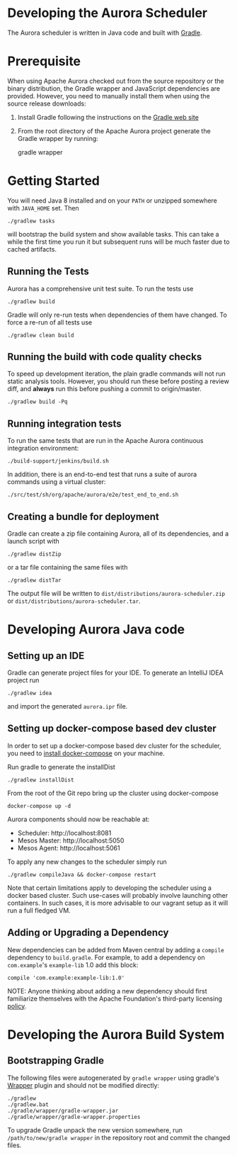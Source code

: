 Developing the Aurora Scheduler
===============================

The Aurora scheduler is written in Java code and built with [Gradle](http://gradle.org).


Prerequisite
============

When using Apache Aurora checked out from the source repository or the binary
distribution, the Gradle wrapper and JavaScript dependencies are provided.
However, you need to manually install them when using the source release
downloads:

1. Install Gradle following the instructions on the [Gradle web site](http://gradle.org)
2. From the root directory of the Apache Aurora project generate the Gradle
wrapper by running:

    gradle wrapper


Getting Started
===============

You will need Java 8 installed and on your `PATH` or unzipped somewhere with `JAVA_HOME` set. Then

    ./gradlew tasks

will bootstrap the build system and show available tasks. This can take a while the first time you
run it but subsequent runs will be much faster due to cached artifacts.

Running the Tests
-----------------
Aurora has a comprehensive unit test suite. To run the tests use

    ./gradlew build

Gradle will only re-run tests when dependencies of them have changed. To force a re-run of all
tests use

    ./gradlew clean build

Running the build with code quality checks
------------------------------------------
To speed up development iteration, the plain gradle commands will not run static analysis tools.
However, you should run these before posting a review diff, and **always** run this before pushing a
commit to origin/master.

    ./gradlew build -Pq

Running integration tests
-------------------------
To run the same tests that are run in the Apache Aurora continuous integration
environment:

    ./build-support/jenkins/build.sh

In addition, there is an end-to-end test that runs a suite of aurora commands
using a virtual cluster:

    ./src/test/sh/org/apache/aurora/e2e/test_end_to_end.sh

Creating a bundle for deployment
--------------------------------
Gradle can create a zip file containing Aurora, all of its dependencies, and a launch script with

    ./gradlew distZip

or a tar file containing the same files with

    ./gradlew distTar

The output file will be written to `dist/distributions/aurora-scheduler.zip` or
`dist/distributions/aurora-scheduler.tar`.



Developing Aurora Java code
===========================

Setting up an IDE
-----------------
Gradle can generate project files for your IDE. To generate an IntelliJ IDEA project run

    ./gradlew idea

and import the generated `aurora.ipr` file.

Setting up docker-compose based dev cluster
-----------------
In order to set up a docker-compose based dev cluster for the scheduler, you need to
[install docker-compose](https://docs.docker.com/compose/install/) on your machine.

Run gradle to generate the installDist

    ./gradlew installDist

From the root of the Git repo bring up the cluster using docker-compose

    docker-compose up -d

Aurora components should now be reachable at:

* Scheduler: http://localhost:8081
* Mesos Master: http://localhost:5050
* Mesos Agent: http://localhost:5061

To apply any new changes to the scheduler simply run

    ./gradlew compileJava && docker-compose restart

Note that certain limitations apply to developing the scheduler using a docker based
cluster. Such use-cases will probably involve launching other containers. 
In such cases, it is more advisable to our vagrant setup as it will run a full fledged VM.

Adding or Upgrading a Dependency
--------------------------------
New dependencies can be added from Maven central by adding a `compile` dependency to `build.gradle`.
For example, to add a dependency on `com.example`'s `example-lib` 1.0 add this block:

    compile 'com.example:example-lib:1.0'

NOTE: Anyone thinking about adding a new dependency should first familiarize themselves with the
Apache Foundation's third-party licensing
[policy](http://www.apache.org/legal/resolved.html#category-x).



Developing the Aurora Build System
==================================

Bootstrapping Gradle
--------------------
The following files were autogenerated by `gradle wrapper` using gradle's
[Wrapper](http://www.gradle.org/docs/current/dsl/org.gradle.api.tasks.wrapper.Wrapper.html) plugin and
should not be modified directly:

    ./gradlew
    ./gradlew.bat
    ./gradle/wrapper/gradle-wrapper.jar
    ./gradle/wrapper/gradle-wrapper.properties

To upgrade Gradle unpack the new version somewhere, run `/path/to/new/gradle wrapper` in the
repository root and commit the changed files.

